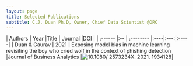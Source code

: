 ```yaml
---
layout: page
title: Selected Publications
subtitle: C.J. Duan Ph.D, Owner, Chief Data Scientist @DRC
---
```


| Authors | Year |Title | Journal |DOI |
| :------ |:-- | :-------- |:----|:---:|:-----|
| Duan & Gaurav | 2021 | Exposing model bias in machine learning revisiting the boy who cried wolf in the context of phishing detection |Journal of Business Analytics |![10.1080/ 2573234X. 2021. 1934128]()|
